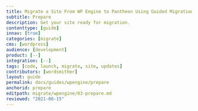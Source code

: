 ```yaml
---
title: Migrate a Site From WP Engine to Pantheon Using Guided Migration
subtitle: Prepare
description: Get your site ready for migration.
contenttype: [guide]
innav: [true]
categories: [migrate]
cms: [wordpress]
audience: [development]
product: [--]
integration: [--]
tags: [code, launch, migrate, site, updates]
contributors: [wordsmither]
layout: guide
permalink: docs/guides/wpengine/prepare
anchorid: prepare
editpath: migrate/wpengine/03-prepare.md
reviewed: "2021-06-15"
---
```


<Partial file="migrate/prepare.md" />
